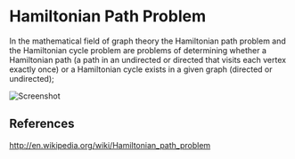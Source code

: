 Hamiltonian Path Problem
========================

  In the mathematical field of graph theory the Hamiltonian path problem and the Hamiltonian cycle problem are problems of
  determining whether a Hamiltonian path (a path in an undirected or directed that visits each vertex exactly once) or a 
  Hamiltonian cycle exists in a given graph (directed or undirected);
   
![Screenshot](http://farm4.staticflickr.com/3880/15187629655_cd0bc83af7.jpg)

## References

  http://en.wikipedia.org/wiki/Hamiltonian_path_problem

